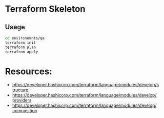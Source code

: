 # Terraform Skeleton

## Usage
```sh
cd environemnts/qa
terraform init
terraform plan
terrafrom apply
```

# Resources:
- https://developer.hashicorp.com/terraform/language/modules/develop/structure
- https://developer.hashicorp.com/terraform/language/modules/develop/providers
- https://developer.hashicorp.com/terraform/language/modules/develop/composition
